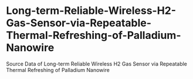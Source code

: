 # Long-term-Reliable-Wireless-H2-Gas-Sensor-via-Repeatable-Thermal-Refreshing-of-Palladium-Nanowire
Source Data of Long-term Reliable Wireless H2 Gas Sensor via Repeatable Thermal Refreshing of Palladium Nanowire
